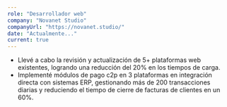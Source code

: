 ```yaml
---
role: "Desarrollador web"
company: "Novanet Studio"
companyUrl: "https://novanet.studio/"
date: "Actualmente..."
current: true
---
```

- Llevé a cabo la revisión y actualización de 5+ plataformas web existentes, logrando una reducción del 20% en los tiempos de carga.
- Implementé módulos de pago c2p en 3 plataformas en integración directa con sistemas ERP, gestionando más de 200 transacciones diarias y reduciendo el tiempo de cierre de facturas de clientes en un 60%.